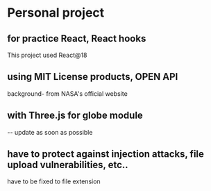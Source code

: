 # Personal project 

## for practice React, React hooks 

This project used React@18 
## using MIT License products, OPEN API

background- from NASA's official website 

## with Three.js for globe module

-- update as soon as possible 

## have to protect against injection attacks, file upload vulnerabilities, etc..

have to be fixed to file extension 


